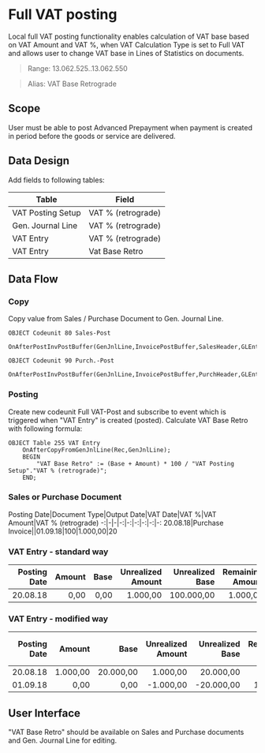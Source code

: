 # Full VAT posting

Local full VAT posting functionality enables calculation of VAT base based on VAT Amount and VAT %, when VAT Calculation Type is set to Full VAT and allows user to change VAT base in Lines of Statistics on documents.

> Range: 13.062.525..13.062.550

> Alias: VAT Base Retrograde


## Scope
User must be able to post Advanced Prepayment when payment is created in period before the goods or service are delivered.


## Data Design

Add fields to following tables:

Table|Field
-|-
VAT Posting Setup|VAT % (retrograde)
Gen. Journal Line|VAT % (retrograde)
VAT Entry|VAT % (retrograde)
VAT Entry|Vat Base Retro|

## Data Flow

### Copy

Copy value from Sales / Purchase Document to Gen. Journal Line. 
``` PAS
OBJECT Codeunit 80 Sales-Post 
    OnAfterPostInvPostBuffer(GenJnlLine,InvoicePostBuffer,SalesHeader,GLEntryNo); 
```
``` PAS
OBJECT Codeunit 90 Purch.-Post 
    OnAfterPostInvPostBuffer(GenJnlLine,InvoicePostBuffer,PurchHeader,GLEntryNo); 
```

### Posting

Create new codeunit Full VAT-Post and subscribe to event which is triggered when "VAT Entry" is created (posted). Calculate VAT Base Retro with following formula:

``` PAS
OBJECT Table 255 VAT Entry 
    OnAfterCopyFromGenJnlLine(Rec,GenJnlLine); 
    BEGIN
        "VAT Base Retro" := (Base + Amount) * 100 / "VAT Posting Setup"."VAT % (retrograde)";
    END;
``` 

### Sales or Purchase Document
Posting Date|Document Type|Output Date|VAT Date|VAT %|VAT Amount|VAT % (retrograde)
-:|-|-|-:|-:|-:|-:|-:|-:
20.08.18|Purchase Invoice||01.09.18|100|1.000,00|20

### VAT Entry - standard way
Posting Date|Amount|Base|Unrealized Amount|Unrealized Base|Remaining Amount|Remaining Base
-:|-:|-:|-:|-:|-:|-:
20.08.18|0,00|0,00|1.000,00|100.000,00|1.000,00|100.000,00

### VAT Entry - modified way
Posting Date|Amount|Base|Unrealized Amount|Unrealized Base|Remaining Amount|Remaining Base|VAT Base Retro
-:|-:|-:|-:|-:|-:|-:|-:
20.08.18|1.000,00|20.000,00|1.000,00|20.000,00|0,00|0,00|20
01.09.18|0,00|0,00|-1.000,00|-20.000,00|1.000,00|20.000,00|20

## User Interface

"VAT Base Retro" should be available on Sales and Purchase documents and Gen. Journal Line for editing.